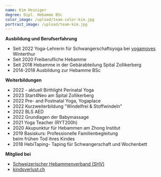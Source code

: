 ```yaml
---
name: Kim Heiniger
degree: Dipl. Hebamme BSc
color_image: /upload/team-color-kim.jpg
portrait_image: /upload/team-kim.jpg
---
```

**Ausbildung und Berufserfahrung**

* Seit 2022 Yoga-Lehrerin für Schwangerschaftsyoga bei [yogamoves](https://www.yoga-moves.ch) Winterthur
* Seit 2020 Freiberufliche Hebamme
* Seit 2018 Hebamme in der Gebärabteilung Spital Zollikerberg
* 2014-2018 Ausbildung zur Hebamme BSc

**Weiterbildungen**

* 2022 - aktuell Birthlight Perinatal Yoga 
* 2023 Start4Neo am Spital Zollikerberg
* 2022 Pre- and Postnatal Yoga, Yogaplace
* 2022 Kurzweiterbildung "Windelfrei & Stoffwindeln"
* 2022 BLS AED
* 2022 Grundlagen der Babymassage
* 2021 Yoga Teacher (RYT200h)
* 2020 Akupunktur für Hebammen am Zhong Institut
* 2019 Basiskurs: Professionelle Familienbegleitung\
  beim frühen Tod ihres Kindes
* 2018 HebiTaping- Taping für Schwangerschaft und Wochenbett

**Mitglied bei**

* [Schweizerischer Hebammenverband (SHV)](https://www.hebamme.ch "https\://www.hebamme.ch")
* [kindsverlust.ch](https://www.kindsverlust.ch)